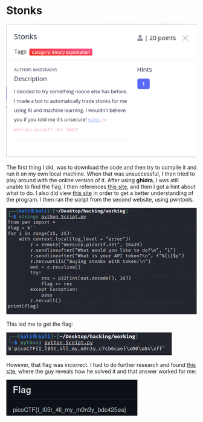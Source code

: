 # Stonks

![](../../.gitbook/assets/image%20%2877%29.png)

The first thing I did, was to download the code and then try to compile it and run it on my own local machine. When that was unsuccessful, I then tried to play around with the online version of it. After using **ghidra**, I was still unable to find the flag. I then references [this site](https://dmfrsecurity.com/2021/04/07/picoctf-2021-stonks-writeup/), and then I got a hint about what to do. I also did view [this site](https://github.com/Dvd848/CTFs/blob/master/2021_picoCTF/Stonks.md) in order to get a better understanding of the program. I then ran the script from the second website, using pwntools.

![](../../.gitbook/assets/image%20%2879%29.png)

This led me to get the flag:

![](../../.gitbook/assets/image%20%2861%29.png)

However, that flag was incorrect. I had to do further research and found [this site](https://github.com/vivian-dai/PicoCTF2021-Writeup/blob/main/Binary%20Exploitation/Stonks/Stonks.md), where the guy reveals how he solved it and that answer worked for me:

![](../../.gitbook/assets/image%20%2858%29.png)

